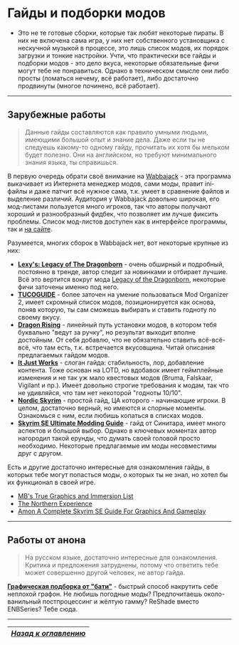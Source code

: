 # Гайды и подборки модов

+ Это не те готовые сборки, которые так любят некоторые пираты. В них не включена сама игра, у них нет собственного установщика с нескучной музыкой в процессе, это лишь список модов, их порядок загрузки и тонкие настройки. Учти, что практически все гайды и подборки модов - это дело вкуса, некоторые обязательные фичи могут тебе не понравиться. Однако в техническом смысле они либо просты (ломаться нечему, всё работает), либо достаточно продвинуты (многое починено, всё работает).

------

## Зарубежные работы

> Данные гайды составляются как правило умными людьми, имеющими большой опыт и знание дела. Даже если ты не следуешь какому-то одному гайду, прочитать их хотя бы мельком будет полезно. Они на английском, но требуют минимального знания языка, ты справишься.

В первую очередь обрати своё внимание на [Wabbajack](https://www.wabbajack.org) - эта программа выкачивает из Интернета менеджер модов, сами моды, правит ini-файлы и даже патчит всё нужное сама, т.к. умеет в сравнение файлов и выделение различий. Аудитория у Wabbajack довольно широкая, его мод-листами пользуется много игроков, так что авторы получают хороший и разнообразный фидбек, что позволяет им лучше фиксить проблемы. Список мод-листов доступен как в интерфейсе программы, так и [на сайте](https://www.wabbajack.org/#/modlists/gallery).

Разумеется, многих сборок в Wabbajack нет, вот некоторые крупные из них:
  + **[Lexy's: Legacy of The Dragonborn](https://lexyslotd.com)** - очень обширный и подробный, постоянно в тренде, автор следит за новинками и отбирает лучшие. Всё это вертится вокруг мода [Legacy of the Dragonborn](https://www.nexusmods.com/skyrimspecialedition/mods/11802), некоторые фичи заточены именно под него.
  + **[TUCOGUIDE](https://www.nexusmods.com/skyrimspecialedition/mods/10694)** - более заточен на умение пользоваться Mod Organizer 2, имеет скромный список модов, позиционируется как основа, поняв которую, ты сам сможешь выбирать и ставить годноту по своему вкусу.
  + **[Dragon Rising](https://belowthesunmodding.wordpress.com/2017/04/30/dragon-rising)** - линейный путь установки модов, в котором тебя буквально "ведут за ручку", но результат выходит вполне достойным. От себя добавлю, что не обязательно ставить всё-всё-всё, что там есть, т.к. встречается вкусовщина. Читай описания предлагаемых гайдом модов.
  + **[It Just Works](https://www.nexusmods.com/skyrimspecialedition/mods/15984)** - слоган гайда: стабильность, лор, добавление контента. Тоже основан на LOTD, но вдобавок имеет геймплейные изменения и не так уж мало квестовых модов (Bruma, Falskaar, Vigilant и пр.). Имеет довольно строгие требования к модам, так что не удивляйся, что там нет некоторой "годноты 10/10".
  + **[Nordic Skyrim](https://www.nexusmods.com/skyrimspecialedition/mods/12562)** - простой гайд, ЦА которого - начинающие игроки. В целом, достаточно верный, но имеются и спорные моменты. Ознакомься с ним, если любишь копаться в списках модов.
  + **[Skyrim SE Ultimate Modding Guide](https://www.sinitargaming.com/skyrim_se.html)** - гайд от Синитара, имеет много аспектов и большой выбор. Однако в ключевых моментах автор нагородил такой ерунды, что думать своей головой просто необходимо. Некоторые предлагаемые им моды несовместимы друг с другом.

Есть и другие достаточно интересные для ознакомления гайды, в которых тебе могут попасться моды, о которых ты не знал, но хотел бы их функционал в своей игре.
  + [MB's True Graphics and Immersion List](https://www.nexusmods.com/skyrimspecialedition/mods/28177)
  + [The Northern Experience](https://www.nexusmods.com/skyrimspecialedition/mods/23894)
  + [Amon A Complete Skyrim SE Guide For Graphics And Gameplay](https://www.nexusmods.com/skyrimspecialedition/mods/23826)

------

## Работы от анона

> На русском языке, достаточно интересные для ознакомления. Критика и предложения затруднены, потому что ответить тебе может совершенно другой человек, не автор гайда.

**[Графическая подборка от "бати"](../00_Resources/02_Anon_Guides/00_Daddy_Graphics/Guide.md)** - быстрый способ накрутить себе неплохой графон. Не любишь погодные моды? Предпочитаешь около-ванильный постпроцессинг и жёлтую гамму? ReShade вместо ENBSeries? Тебе сюда.

------

|[*Назад к оглавлению*](../01_Оглавление.md)|
|:---:|
